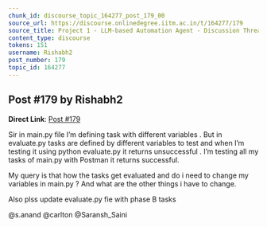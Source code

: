 ```yaml
---
chunk_id: discourse_topic_164277_post_179_00
source_url: https://discourse.onlinedegree.iitm.ac.in/t/164277/179
source_title: Project 1 - LLM-based Automation Agent - Discussion Thread [TDS Jan 2025]
content_type: discourse
tokens: 151
username: Rishabh2
post_number: 179
topic_id: 164277
---
```


## Post #179 by Rishabh2

**Direct Link**: [Post #179](https://discourse.onlinedegree.iitm.ac.in/t/164277/179)

Sir in main.py file I’m defining task with different variables . But in evaluate.py tasks are defined by different variables to test and when I’m testing it using python evaluate.py it returns unsuccessful . I’m testing all my tasks of main.py with Postman it returns successful.

My query is that how the tasks get evaluated and do i need to change my variables in main.py ? And what are the other things i have to change.

Also plss update evaluate.py fie with phase B tasks

@s.anand @carlton @Saransh_Saini
